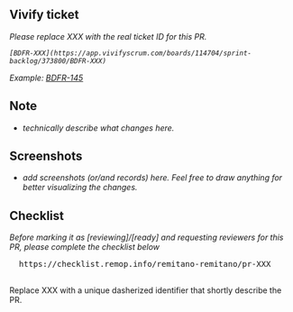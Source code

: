 ## Vivify ticket
  *Please replace XXX with the real ticket ID for this PR.*

  *`[BDFR-XXX](https://app.vivifyscrum.com/boards/114704/sprint-backlog/373800/BDFR-XXX)`*

  *Example: [BDFR-145](https://app.vivifyscrum.com/boards/114704/sprint-backlog/373800/BDFR-145)*

## Note
  * *technically describe what changes here.*

## Screenshots
  * *add screenshots (or/and records) here. Feel free to draw anything for better visualizing the changes.*

## Checklist
  *Before marking it as [reviewing]/[ready] and requesting reviewers for this PR, please complete the checklist below*
  <pre lang="checklist">
  https://checklist.remop.info/remitano-remitano/pr-XXX
  </pre>

  Replace XXX with a unique dasherized identifier that shortly describe the PR.
